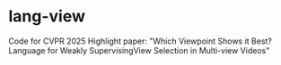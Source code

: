 # lang-view
Code for CVPR 2025 Highlight paper: "Which Viewpoint Shows it Best?Language for Weakly SupervisingView Selection in Multi-view Videos" 
